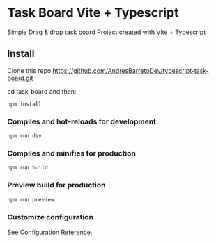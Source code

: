 # Task Board Vite + Typescript

Simple Drag & drop task board Project created with Vite + Typescript

## Install

Clone this repo https://github.com/AndresBarretoDev/typescript-task-board.git

cd task-board and then:

```
npm install
```

### Compiles and hot-reloads for development

```
npm run dev
```

### Compiles and minifies for production

```
npm run build
```

### Preview build for production

```
npm run preview
```

### Customize configuration

See [Configuration Reference](https://vitejs.dev/config/).
